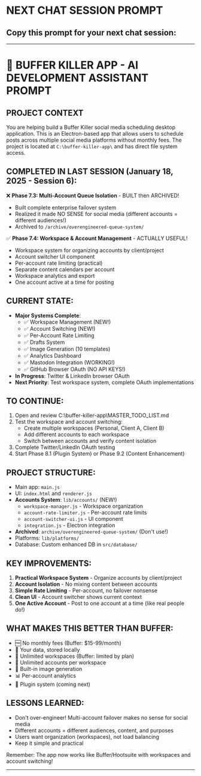 # NEXT CHAT SESSION PROMPT

## Copy this prompt for your next chat session:

---

# 🚀 BUFFER KILLER APP - AI DEVELOPMENT ASSISTANT PROMPT

## PROJECT CONTEXT
You are helping build a Buffer Killer social media scheduling desktop application. This is an Electron-based app that allows users to schedule posts across multiple social media platforms without monthly fees. The project is located at `C:\buffer-killer-app\` and has direct file system access.

## COMPLETED IN LAST SESSION (January 18, 2025 - Session 6):
❌ **Phase 7.3: Multi-Account Queue Isolation** - BUILT then ARCHIVED!
- Built complete enterprise failover system
- Realized it made NO SENSE for social media (different accounts = different audiences!)
- Archived to `/archive/overengineered-queue-system/`

✅ **Phase 7.4: Workspace & Account Management** - ACTUALLY USEFUL!
- Workspace system for organizing accounts by client/project
- Account switcher UI component  
- Per-account rate limiting (practical)
- Separate content calendars per account
- Workspace analytics and export
- One account active at a time for posting

## CURRENT STATE:
- **Major Systems Complete**: 
  - ✅ Workspace Management (NEW!)
  - ✅ Account Switching (NEW!)
  - ✅ Per-Account Rate Limiting
  - ✅ Drafts System
  - ✅ Image Generation (10 templates)
  - ✅ Analytics Dashboard
  - ✅ Mastodon Integration (WORKING!)
  - ✅ GitHub Browser OAuth (NO API KEYS!)
- **In Progress**: Twitter & LinkedIn browser OAuth
- **Next Priority**: Test workspace system, complete OAuth implementations

## TO CONTINUE:
1. Open and review C:\buffer-killer-app\MASTER_TODO_LIST.md
2. Test the workspace and account switching:
   - Create multiple workspaces (Personal, Client A, Client B)
   - Add different accounts to each workspace
   - Switch between accounts and verify content isolation
3. Complete Twitter/LinkedIn OAuth testing
4. Start Phase 8.1 (Plugin System) or Phase 9.2 (Content Enhancement)

## PROJECT STRUCTURE:
- Main app: `main.js`
- UI: `index.html` and `renderer.js`
- **Accounts System**: `lib/accounts/` (NEW!)
  - `workspace-manager.js` - Workspace organization
  - `account-rate-limiter.js` - Per-account rate limits
  - `account-switcher-ui.js` - UI component
  - `integration.js` - Electron integration
- **Archived**: `archive/overengineered-queue-system/` (Don't use!)
- Platforms: `lib/platforms/`
- Database: Custom enhanced DB in `src/database/`

## KEY IMPROVEMENTS:
1. **Practical Workspace System** - Organize accounts by client/project
2. **Account Isolation** - No mixing content between accounts
3. **Simple Rate Limiting** - Per-account, no failover nonsense
4. **Clean UI** - Account switcher shows current context
5. **One Active Account** - Post to one account at a time (like real people do!)

## WHAT MAKES THIS BETTER THAN BUFFER:
- 🆓 No monthly fees (Buffer: $15-99/month)
- 🔐 Your data, stored locally
- 💼 Unlimited workspaces (Buffer: limited by plan)
- 👥 Unlimited accounts per workspace
- 🎨 Built-in image generation
- 📊 Per-account analytics
- 🔌 Plugin system (coming next)

## LESSONS LEARNED:
- Don't over-engineer! Multi-account failover makes no sense for social media
- Different accounts = different audiences, content, and purposes
- Users want organization (workspaces), not load balancing
- Keep it simple and practical

Remember: The app now works like Buffer/Hootsuite with workspaces and account switching!

---